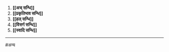 1. **[[अच् सन्धि]]**
2. **[[प्रकृतिभाव सन्धि]]**
3. **[[हल् सन्धि]]**
4. **[[विसर्ग सन्धि]]**
5. **[[स्वादि सन्धि]]**

---

#अन्य